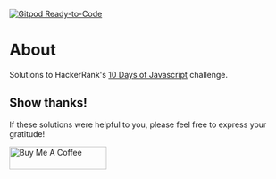 [![Gitpod Ready-to-Code](https://img.shields.io/badge/Gitpod-Ready--to--Code-blue?logo=gitpod)](https://gitpod.io/#https://github.com/raleighlittles/10_Days_Of_JavaScript-HackerRank) 

# About
Solutions to HackerRank's [10 Days of Javascript](https://www.hackerrank.com/domains/tutorials/10-days-of-javascript/) challenge.

## Show thanks!

If these solutions were helpful to you, please feel free to express your gratitude!

<a href="https://www.buymeacoffee.com/raleighlittles" target="_blank"><img src="https://cdn.buymeacoffee.com/buttons/default-orange.png" alt="Buy Me A Coffee" height="41" width="174"></a>
